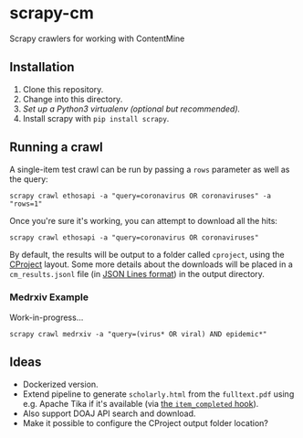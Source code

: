 # scrapy-cm
Scrapy crawlers for working with ContentMine

## Installation

1. Clone this repository. 
2. Change into this directory.
3. _Set up a Python3 virtualenv (optional but recommended)._
4. Install scrapy with `pip install scrapy`.

## Running a crawl

A single-item test crawl can be run by passing a `rows` parameter as well as the query:

    scrapy crawl ethosapi -a "query=coronavirus OR coronaviruses" -a "rows=1"

Once you're sure it's working, you can attempt to download all the hits:

    scrapy crawl ethosapi -a "query=coronavirus OR coronaviruses"

By default, the results will be output to a folder called `cproject`, using the [CProject](https://github.com/ContentMine/workshop-resources/blob/master/software-tutorials/cproject/README.md#what-is-a-cproject) layout. Some more details about the downloads will be placed in a `cm_results.jsonl` file (in [JSON Lines format](http://jsonlines.org/)) in the output directory.


### Medrxiv Example

Work-in-progress...

    scrapy crawl medrxiv -a "query=(virus* OR viral) AND epidemic*"


## Ideas

- Dockerized version.
- Extend pipeline to generate `scholarly.html` from the `fulltext.pdf` using e.g. Apache Tika if it's available (via [the `item_completed` hook](https://docs.scrapy.org/en/latest/topics/media-pipeline.html#scrapy.pipelines.files.FilesPipeline.item_completed)).
- Also support DOAJ API search and download.
- Make it possible to configure the CProject output folder location?
